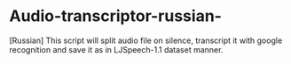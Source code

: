# Audio-transcriptor-russian-
[Russian] This script will split audio file on silence, transcript it with google recognition and save it as in LJSpeech-1.1 dataset manner.
